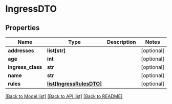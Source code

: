 # IngressDTO

## Properties
Name | Type | Description | Notes
------------ | ------------- | ------------- | -------------
**addresses** | **list[str]** |  | [optional] 
**age** | **int** |  | [optional] 
**ingress_class** | **str** |  | [optional] 
**name** | **str** |  | [optional] 
**rules** | [**list[IngressRulesDTO]**](IngressRulesDTO.md) |  | [optional] 

[[Back to Model list]](../README.md#documentation-for-models) [[Back to API list]](../README.md#documentation-for-api-endpoints) [[Back to README]](../README.md)


